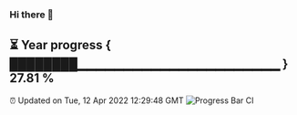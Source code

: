 ### Hi there 👋
⏳ Year progress { ████████▁▁▁▁▁▁▁▁▁▁▁▁▁▁▁▁▁▁▁▁▁▁ } 27.81 %
---
⏰ Updated on Tue, 12 Apr 2022 12:29:48 GMT
![Progress Bar CI](https://github.com/liununu/liununu/workflows/Progress%20Bar%20CI/badge.svg)
